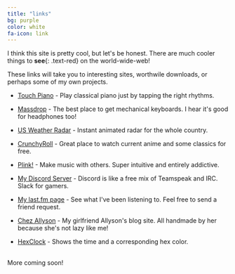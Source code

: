 ```yaml
---
title: "links"
bg: purple
color: white
fa-icon: link
---
```


I think this site is pretty cool, but let's be honest. There are much cooler things to **see**{: .text-red} on the world-wide-web!

These links will take you to interesting sites, worthwile downloads, or perhaps some of my own projects.

* [Touch Piano](http://touchpianist.com/) - Play classical piano just by tapping the right rhythms.

* [Massdrop](https://www.massdrop.com/r/XYVVVK) - The best place to get mechanical keyboards. I hear it's good for headphones too!

* [US Weather Radar](http://radar.weather.gov/Conus/full_loop.php) - Instant animated radar for the whole country.

* [CrunchyRoll](http://www.crunchyroll.com/affiliate_redirect/?widget=Tu017&affiliate=af-94594-mnmn) - Great place to watch current anime and some classics for free.

* [Plink!](http://dinahmoelabs.com/#plink) - Make music with others. Super intuitive and entirely addictive.

* [My Discord Server](https://discord.gg/0Zrnt240qtqJLfFC) - Discord is like a free mix of Teamspeak and IRC. Slack for gamers.

* [My last.fm page](http://www.last.fm/user/oportsac) - See what I've been listening to. Feel free to send a friend request.

* [Chez Allyson](http://trevanhaskell.com/allyson) - My girlfriend Allyson's blog site. All handmade by her because she's not lazy like me!

* [HexClock](http://www.jacopocolo.com/hexclock/) - Shows the time and a corresponding hex color.

<br>
More coming soon!
